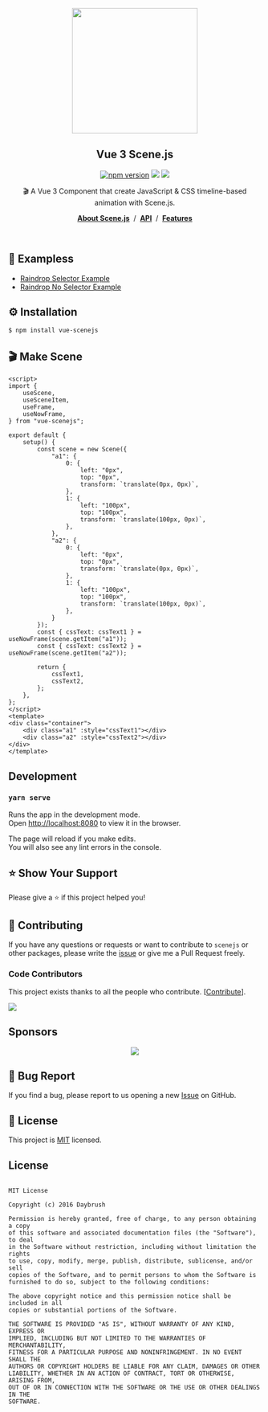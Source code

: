 
<p align="middle"><img src="https://daybrush.com/scenejs/images/clapperboard.png" width="250"/></p>
<h2 align="middle">Vue 3 Scene.js</h2>


<p align="middle"><a href="https://www.npmjs.com/package/vue-scenejs" target="_blank"><img src="https://img.shields.io/npm/v/vue-scenejs.svg?style=flat-square&color=007acc&label=version" alt="npm version" /></a>
<img src="https://img.shields.io/badge/language-typescript-blue.svg?style=flat-square"/>
<a href="https://github.com/daybrush/scenejs/blob/master/LICENSE" target="_blank"><img src="https://img.shields.io/github/license/daybrush/scenejs.svg?style=flat-square&label=license&color=08CE5D"/></a>
</p>


<p align="middle">🎬 A Vue 3 Component that create JavaScript & CSS timeline-based animation with Scene.js.</p>

<p align="middle"><a href="https://daybrush.com/scenejs"><strong>About Scene.js</strong></a> &nbsp;/&nbsp; <a href="https://daybrush.com/scenejs/release/latest/doc"><strong>API</strong></a> &nbsp;/&nbsp; <a href="https://daybrush.com/scenejs/features.html"><strong>Features</strong></a></p>
<br/>

## 🚀 Exampless
* [Raindrop Selector Example](https://codesandbox.io/s/eager-morning-ykizyp)
* [Raindrop No Selector Example](https://codesandbox.io/s/vue-3-raindrop-no-selector-example-c939pt)

## ⚙️ Installation
```bash
$ npm install vue-scenejs
```


## 🎬 Make Scene
```vue
<script>
import {
    useScene,
    useSceneItem,
    useFrame,
    useNowFrame,
} from "vue-scenejs";

export default {
    setup() {
        const scene = new Scene({
            "a1": {
                0: {
                    left: "0px",
                    top: "0px",
                    transform: `translate(0px, 0px)`,
                },
                1: {
                    left: "100px",
                    top: "100px",
                    transform: `translate(100px, 0px)`,
                },
            },
            "a2": {
                0: {
                    left: "0px",
                    top: "0px",
                    transform: `translate(0px, 0px)`,
                },
                1: {
                    left: "100px",
                    top: "100px",
                    transform: `translate(100px, 0px)`,
                },
            }
        });
        const { cssText: cssText1 } = useNowFrame(scene.getItem("a1"));
        const { cssText: cssText2 } = useNowFrame(scene.getItem("a2"));

        return {
            cssText1,
            cssText2,
        };
    },
};
</script>
<template>
<div class="container">
    <div class="a1" :style="cssText1"></div>
    <div class="a2" :style="cssText2"></div>
</div>
</template>
```



## Development

### `yarn serve`

Runs the app in the development mode.<br>
Open [http://localhost:8080](http://localhost:8080) to view it in the browser.

The page will reload if you make edits.<br>
You will also see any lint errors in the console.


## ⭐️ Show Your Support
Please give a ⭐️ if this project helped you!


## 👏 Contributing

If you have any questions or requests or want to contribute to `scenejs` or other packages, please write the [issue](https://github.com/daybrush/scenejs/issues) or give me a Pull Request freely.


### Code Contributors

This project exists thanks to all the people who contribute. [[Contribute](CONTRIBUTING.md)].

<a href="https://github.com/daybrush/scenejs/graphs/contributors">
  <img src="https://contrib.rocks/image?repo=daybrush/scenejs" />
</a>


## Sponsors
<p align="center">
	<a href="https://daybrush.com/sponsors/sponsors.svg">
		<img src="https://daybrush.com/sponsors/sponsors.svg"/>
	</a>
</p>


## 🐞 Bug Report

If you find a bug, please report to us opening a new [Issue](https://github.com/daybrush/scenejs/issues) on GitHub.



## 📝 License

This project is [MIT](https://github.com/daybrush/scenejs/blob/master/LICENSE) licensed.


## License

```

MIT License

Copyright (c) 2016 Daybrush

Permission is hereby granted, free of charge, to any person obtaining a copy
of this software and associated documentation files (the "Software"), to deal
in the Software without restriction, including without limitation the rights
to use, copy, modify, merge, publish, distribute, sublicense, and/or sell
copies of the Software, and to permit persons to whom the Software is
furnished to do so, subject to the following conditions:

The above copyright notice and this permission notice shall be included in all
copies or substantial portions of the Software.

THE SOFTWARE IS PROVIDED "AS IS", WITHOUT WARRANTY OF ANY KIND, EXPRESS OR
IMPLIED, INCLUDING BUT NOT LIMITED TO THE WARRANTIES OF MERCHANTABILITY,
FITNESS FOR A PARTICULAR PURPOSE AND NONINFRINGEMENT. IN NO EVENT SHALL THE
AUTHORS OR COPYRIGHT HOLDERS BE LIABLE FOR ANY CLAIM, DAMAGES OR OTHER
LIABILITY, WHETHER IN AN ACTION OF CONTRACT, TORT OR OTHERWISE, ARISING FROM,
OUT OF OR IN CONNECTION WITH THE SOFTWARE OR THE USE OR OTHER DEALINGS IN THE
SOFTWARE.
```
